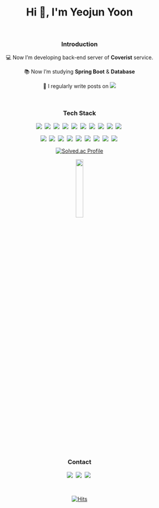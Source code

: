 <h1 align="center">Hi 👋, I'm Yeojun Yoon</h1>

<br/>

<div align="center">
  
  <h3>Introduction</h3>
  
  💻 Now I’m developing back-end server of **Coverist** service.
  
  📚 Now I’m studying **Spring Boot** & **Database**

  📝 I regularly write posts on <a href="https://yjyoon-dev.github.io/" target="_blank"><img src="https://img.shields.io/badge/GitHub Blog-181717?style=flat-square&logo=github&logoColor=white"/></a>

<br/>
  
<h3>Tech Stack</h3>
<p>
  <img src="https://img.shields.io/badge/C-A8B9CC?style=flat-square&logo=c&logoColor=white"/></a>&nbsp
  <img src="https://img.shields.io/badge/C++-00599C?style=flat-square&logo=c%2B%2B&logoColor=white"/></a>&nbsp
  <img src="https://img.shields.io/badge/C%23-239120?style=flat-square&logo=c-sharp&logoColor=white"/></a>&nbsp
  <img src="https://img.shields.io/badge/Python-3776AB?style=flat-square&logo=Python&logoColor=white"/></a>&nbsp
  <img src="https://img.shields.io/badge/Java-007396?style=flat-square&logo=java&logoColor=white"/></a>&nbsp
  <img src="https://img.shields.io/badge/Kotlin-7F52FF?style=flat-square&logo=kotlin&logoColor=white"/></a>&nbsp
  <img src="https://img.shields.io/badge/Dart-0175C2?style=flat-square&logo=dart&logoColor=white"/></a>&nbsp
  <img src="https://img.shields.io/badge/Javascript-F7DF1E?style=flat-square&logo=javascript&logoColor=white"/></a>&nbsp
  <img src="https://img.shields.io/badge/HTML-E34F26?style=flat-square&logo=html5&logoColor=white"/></a>&nbsp
  <img src="https://img.shields.io/badge/CSS-1572B6?style=flat-square&logo=css3&logoColor=white"/></a>&nbsp
</p>
<p>
  <img src="https://img.shields.io/badge/Android-3DDC84?style=flat-square&logo=android&logoColor=white"/></a>&nbsp
  <img src="https://img.shields.io/badge/Flutter-02569B?style=flat-square&logo=flutter&logoColor=white"/></a>&nbsp
  <img src="https://img.shields.io/badge/React-61DAFB?style=flat-square&logo=react&logoColor=black"/></a>&nbsp
  <img src="https://img.shields.io/badge/Spring Boot-6DB33F?style=flat-square&logo=spring-boot&logoColor=white"/></a>&nbsp
  <img src="https://img.shields.io/badge/Nginx-009639?style=flat-square&logo=nginx&logoColor=white"/></a>&nbsp 
  <img src="https://img.shields.io/badge/MySQL-4479A1?style=flat-square&logo=mysql&logoColor=white"/></a>&nbsp
  <img src="https://img.shields.io/badge/Docker-2496ED?style=flat-square&logo=docker&logoColor=white"/></a>&nbsp
  <img src="https://img.shields.io/badge/AWS-232F3E?style=flat-square&logo=amazon-aws&logoColor=white"/></a>&nbsp
  <img src="https://img.shields.io/badge/GCP-4285F4?style=flat-square&logo=google-cloud&logoColor=white"/></a>&nbsp
</p>
  
[![Solved.ac Profile](http://mazassumnida.wtf/api/v2/generate_badge?boj=dsbduwns414)](https://solved.ac/dsbduwns414)

<img width=20% src="https://user-images.githubusercontent.com/72238126/149585100-ef4c4f1c-303e-421b-9797-828f0d0494a3.png">

<br/>

<h3>Contact</h3>

<p>
  <img src="https://img.shields.io/badge/yjyoon.dev-EA4335?style=flat-square&logo=gmail&logoColor=white"/></a>&nbsp
  <img src="https://img.shields.io/badge/yjyoon.geek-E4405F?style=flat-square&logo=instagram&logoColor=white"/></a>&nbsp
  <img src="https://img.shields.io/badge/yjyoon.geek-1877F2?style=flat-square&logo=facebook&logoColor=white"/></a>&nbsp
</p>

<br/>

[![Hits](https://hits.seeyoufarm.com/api/count/incr/badge.svg?url=https%3A%2F%2Fgithub.com%2Fyjyoon-dev&count_bg=%2379C83D&title_bg=%23555555&icon=&icon_color=%23E7E7E7&title=hits&edge_flat=false)](https://hits.seeyoufarm.com)

</div>

